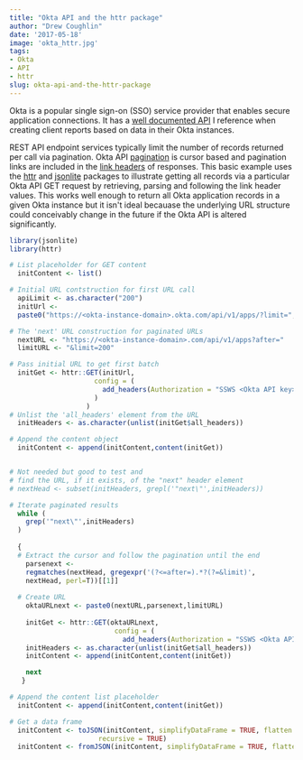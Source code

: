 ```yaml
---
title: "Okta API and the httr package"
author: "Drew Coughlin"
date: '2017-05-18'
image: 'okta_httr.jpg'
tags:
- Okta
- API
- httr
slug: okta-api-and-the-httr-package
---
```

Okta is a popular single sign-on (SSO) service provider that enables secure application connections.  It has a [well documented API](https://www.okta.com/products/developer/) I reference when creating client reports  based on data in their Okta instances. 

REST API endpoint services typically limit the number of records returned per call via pagination. Okta API [pagination](https://developer.okta.com/docs/api/getting_started/design_principles#pagination) is cursor based and pagination links are included in the [link headers](https://developer.okta.com/docs/api/getting_started/design_principles#link-header) of responses. This basic example uses the [httr](https://cran.r-project.org/web/packages/httr/index.html) and [jsonlite](https://cran.r-project.org/web/packages/jsonlite/index.html) packages to illustrate getting all records via a particular Okta API GET request by retrieving, parsing and following the link header values.  This works well enough to return all Okta application records in a given Okta instance but it isn't ideal becauase the underlying URL structure could conceivably change in the future if the Okta API is altered significantly.

```r
library(jsonlite)
library(httr)

# List placeholder for GET content
  initContent <- list()

# Initial URL contstruction for first URL call
  apiLimit <- as.character("200")
  initUrl <- 
  paste0("https://<okta-instance-domain>.okta.com/api/v1/apps/?limit=",apiLimit)

# The 'next' URL construction for paginated URLs
  nextURL <- "https://<okta-instance-domain>.com/api/v1/apps?after="
  limitURL <- "&limit=200"

# Pass initial URL to get first batch
  initGet <- httr::GET(initUrl,
                     config = (
                       add_headers(Authorization = "SSWS <Okta API key>")
                     )
                   )
# Unlist the 'all_headers' element from the URL
  initHeaders <- as.character(unlist(initGet$all_headers))

# Append the content object
  initContent <- append(initContent,content(initGet))


# Not needed but good to test and 
# find the URL, if it exists, of the "next" header element
# nextHead <- subset(initHeaders, grepl('"next\"',initHeaders))

# Iterate paginated results
  while (
    grep('"next\"',initHeaders)
  )
  
  { 
  # Extract the cursor and follow the pagination until the end
    parsenext <- 
    regmatches(nextHead, gregexpr('(?<=after=).*?(?=&limit)',
    nextHead, perl=T))[[1]]
  
  # Create URL
    oktaURLnext <- paste0(nextURL,parsenext,limitURL)
  
    initGet <- httr::GET(oktaURLnext,
                          config = (
                            add_headers(Authorization = "SSWS <Okta API key>")))
    initHeaders <- as.character(unlist(initGet$all_headers))
    initContent <- append(initContent,content(initGet))

    next
   } 

# Append the content list placeholder
  initContent <- append(initContent,content(initGet))

# Get a data frame
  initContent <- toJSON(initContent, simplifyDataFrame = TRUE, flatten = TRUE, 
                      recursive = TRUE)
  initContent <- fromJSON(initContent, simplifyDataFrame = TRUE, flatten = TRUE)
```
